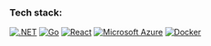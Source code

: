 
### Tech stack: 
[![.NET](https://img.shields.io/badge/.NET-512BD4?logo=dotnet&logoColor=fff)](#)
[![Go](https://img.shields.io/badge/Go-%2300ADD8.svg?&logo=go&logoColor=white)](#)
[![React](https://img.shields.io/badge/React-%2320232a.svg?logo=react&logoColor=%2361DAFB)](#)
[![Microsoft Azure](https://custom-icon-badges.demolab.com/badge/Microsoft%20Azure-0089D6?logo=msazure&logoColor=white)](#)
[![Docker](https://img.shields.io/badge/Docker-2496ED?logo=docker&logoColor=fff)](#)


<!-- 📫 How to reach me: -->


<!--
**Oktawski/Oktawski** is a ✨ _special_ ✨ repository because its `README.md` (this file) appears on your GitHub profile.

Here are some ideas to get you started:
- 👯 I’m looking to collaborate on ...
- 🤔 I’m looking for help with ...
- 💬 Ask me about ...
- 😄 Pronouns: ...
- ⚡ Fun fact: ...
-->
